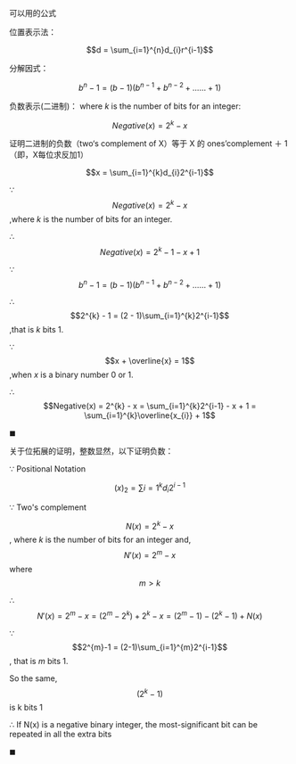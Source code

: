 可以用的公式

位置表示法：  

$$d = \sum_{i=1}^{n}d_{i}r^{i-1}$$

分解因式：

$$b^{n}-1 = (b-1)(b^{n-1}+b^{n-2}+……+1)$$

负数表示(二进制)：
where $k$ is the number of bits for an integer:

$$Negative(x) = 2^{k} - x$$

证明二进制的负数（two‘s complement of X）等于 X 的 ones’complement ＋ 1（即，X每位求反加1）

$$x = \sum_{i=1}^{k}d_{i}2^{i-1}$$

$\because$ 
$$Negative(x) = 2^{k} - x$$,where $k$ is the number of bits for an integer.

$\therefore$ 
$$Negative(x) = 2^{k} - 1 - x + 1$$

$\because$ 
$$b^{n}-1 = (b-1)(b^{n-1}+b^{n-2}+……+1)$$

$\therefore$ 
$$2^{k} - 1 = (2 - 1)\sum_{i=1}^{k}2^{i-1}$$,that is $k$ bits 1.

$\because$ 
$$x + \overline{x} = 1$$,when $x$ is a binary number $0$ or $1$.

$\therefore$ 
$$Negative(x) = 2^{k} - x = \sum_{i=1}^{k}2^{i-1} - x + 1 = \sum_{i=1}^{k}\overline{x_{i}} + 1$$

$\blacksquare$


关于位拓展的证明，整数显然，以下证明负数：


$\because$ Positional Notation 

$${(x)}_{2} = \sum{i=1}^{k}d_{i}2^{i-1}$$

$\because$ Two's complement 

$$N(x) = 2^{k} - x$$, where $k$ is the number of bits for an integer and,
$$N'(x) = 2^{m} - x$$ where $$m > k$$

$\therefore$ 
$$N'(x) = 2^{m} - x = (2^{m} - 2^{k}) + 2^{k} - x = (2^{m}-1) - (2^{k}-1) + N(x)$$

$\because$ 
$$2^{m}-1 = (2-1)\sum_{i=1}^{m}2^{i-1}$$, that is $m$ bits 1.

So the same, 
$$(2^{k}-1)$$ is k bits 1

$\therefore$ If N(x) is a negative binary integer, the most-significant bit can be repeated in all the extra bits

$\blacksquare$